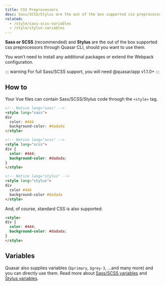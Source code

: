```yaml
---
title: CSS Preprocessors
desc: Sass/SCSS/Stylus are the out of the box supported css preprocessors in Quasar
related:
  - /style/sass-scss-variables
  - /style/stylus-variables
---
```


**Sass or SCSS** (recommended) and **Stylus** are the out of the box supported css preprocessors through Quasar CLI, should you want to use them.

You won't need to install any additional packages or extend the Webpack configuration.

::: warning
For full Sass/SCSS support, you will need @quasar/app v1.1.0+
:::

## How to
Your Vue files can contain Sass/SCSS/Stylus code through the `<style>` tag.

```html
<!-- Notice lang="sass" -->
<style lang="sass">
div
  color: #444
  background-color: #dadada
</style>
```

```html
<!-- Notice lang="scss" -->
<style lang="scss">
div {
  color: #444;
  background-color: #dadada;
}
</style>
```

```html
<!-- Notice lang="stylus" -->
<style lang="stylus">
div
  color #444
  background-color #dadada
</style>
```

And, of course, standard CSS is also supported:

```html
<style>
div {
  color: #444;
  background-color: #dadada;
}
</style>
```

## Variables
Quasar also supplies variables (`$primary`, `$grey-3`, ...and many more) and you can directly use them. Read more about [Sass/SCSS variables](/style/sass-scss-variables) and [Stylus variables](/style/stylus-variables).
